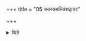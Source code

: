 +++
title = "05 त्रयस्त्रयस्त्रिंशद्रात्राः"

+++

<details><summary>थिते</summary>

त्रयस्त्रयस्त्रिंशद्रात्राः ५
</details>
